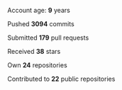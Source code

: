 Account age: **9** years

Pushed **3094** commits

Submitted **179** pull requests

Received **38** stars

Own **24** repositories

Contributed to **22** public repositories
